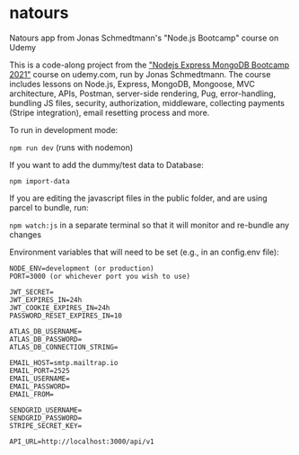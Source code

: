 # natours

Natours app from Jonas Schmedtmann's "Node.js Bootcamp" course on Udemy

This is a code-along project from the ["Nodejs Express MongoDB Bootcamp 2021"](https://www.udemy.com/course/nodejs-express-mongodb-bootcamp/) course on udemy.com, run by Jonas Schmedtmann. The course includes lessons on Node.js, Express, MongoDB, Mongoose, MVC architecture, APIs, Postman, server-side rendering, Pug, error-handling, bundling JS files, security, authorization, middleware, collecting payments (Stripe integration), email resetting process and more.

To run in development mode:

`npm run dev` (runs with nodemon)

If you want to add the dummy/test data to Database:

`npm import-data`

If you are editing the javascript files in the public folder, and are using parcel to bundle, run:

`npm watch:js` in a separate terminal so that it will monitor and re-bundle any changes

Environment variables that will need to be set (e.g., in an config.env file):

```
NODE_ENV=development (or production)
PORT=3000 (or whichever port you wish to use)

JWT_SECRET=
JWT_EXPIRES_IN=24h
JWT_COOKIE_EXPIRES_IN=24h
PASSWORD_RESET_EXPIRES_IN=10

ATLAS_DB_USERNAME=
ATLAS_DB_PASSWORD=
ATLAS_DB_CONNECTION_STRING=

EMAIL_HOST=smtp.mailtrap.io
EMAIL_PORT=2525
EMAIL_USERNAME=
EMAIL_PASSWORD=
EMAIL_FROM=

SENDGRID_USERNAME=
SENDGRID_PASSWORD=
STRIPE_SECRET_KEY=

API_URL=http://localhost:3000/api/v1
```
